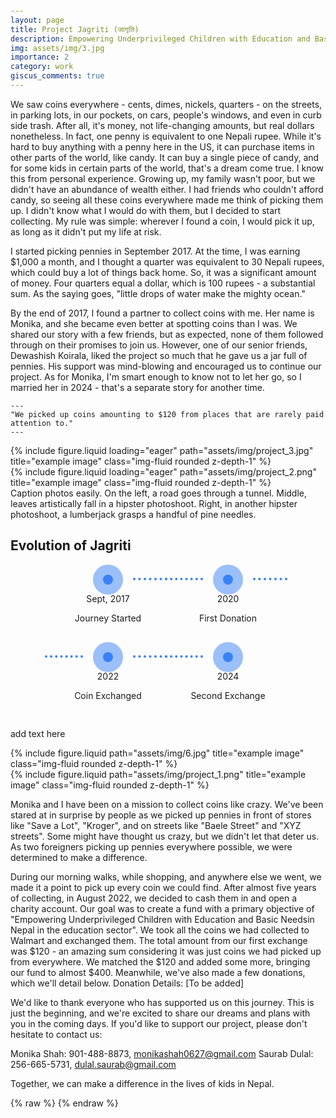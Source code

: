 ```yaml
---
layout: page
title: Project Jagriti (जागृति)
description: Empowering Underprivileged Children with Education and Basic Needs
img: assets/img/3.jpg
importance: 2
category: work
giscus_comments: true
---
```

<style>
    body{margin-top:20px;}
    .timeline-steps {
        display: flex;
        justify-content: center;
        flex-wrap: wrap
    }

    .timeline-steps .timeline-step {
        align-items: center;
        display: flex;
        flex-direction: column;
        position: relative;
        margin: 1rem
    }

    @media (min-width:768px) {
        .timeline-steps .timeline-step:not(:last-child):after {
            content: "";
            display: block;
            border-top: .25rem dotted #3b82f6;
            width: 3.46rem;
            position: absolute;
            left: 7.5rem;
            top: .3125rem
        }
        .timeline-steps .timeline-step:not(:first-child):before {
            content: "";
            display: block;
            border-top: .25rem dotted #3b82f6;
            width: 3.8125rem;
            position: absolute;
            right: 7.5rem;
            top: .3125rem
        }
    }

    .timeline-steps .timeline-content {
        width: 10rem;
        text-align: center
    }

    .timeline-steps .timeline-content .inner-circle {
        border-radius: 1.5rem;
        height: 1rem;
        width: 1rem;
        display: inline-flex;
        align-items: center;
        justify-content: center;
        background-color: #3b82f6
    }

    .timeline-steps .timeline-content .inner-circle:before {
        content: "";
        background-color: #3b82f6;
        display: inline-block;
        height: 3rem;
        width: 3rem;
        min-width: 3rem;
        border-radius: 6.25rem;
        opacity: .5
    }
</style>

We saw coins everywhere - cents, dimes, nickels, quarters - on the streets, in parking lots, in our pockets, on cars, people's windows, and even in curb side trash. After all, it's money, not life-changing amounts, but real dollars nonetheless. In fact, one penny is equivalent to one Nepali rupee. While it's hard to buy anything with a penny here in the US, it can purchase items in other parts of the world, like candy. It can buy a single piece of candy, and for some kids in certain parts of the world, that's a dream come true.
I know this from personal experience. Growing up, my family wasn't poor, but we didn't have an abundance of wealth either. I had friends who couldn't afford candy, so seeing all these coins everywhere made me think of picking them up. I didn't know what I would do with them, but I decided to start collecting. My rule was simple: wherever I found a coin, I would pick it up, as long as it didn't put my life at risk.

I started picking pennies in September 2017. At the time, I was earning $1,000 a month, and I thought a quarter was equivalent to 30 Nepali rupees, which could buy a lot of things back home. So, it was a significant amount of money. Four quarters equal a dollar, which is 100 rupees - a substantial sum. As the saying goes, "little drops of water make the mighty ocean."

By the end of 2017, I found a partner to collect coins with me. Her name is Monika, and she became even better at spotting coins than I was. We shared our story with a few friends, but as expected, none of them followed through on their promises to join us. However, one of our senior friends, Dewashish Koirala, liked the project so much that he gave us a jar full of pennies. His support was mind-blowing and encouraged us to continue our project. As for Monika, I'm smart enough to know not to let her go, so I married her in 2024 - that's a separate story for another time.

    ---
    "We picked up coins amounting to $120 from places that are rarely paid attention to."
    ---

<div class="row">
    <div class="col-sm mt-2 mt-md-0">
        {% include figure.liquid loading="eager" path="assets/img/project_3.jpg" title="example image" class="img-fluid rounded z-depth-1" %}
    </div>
    <div class="col-sm mt-2 mt-md-0">
        {% include figure.liquid loading="eager" path="assets/img/project_2.png" title="example image" class="img-fluid rounded z-depth-1" %}
    </div>
    <!-- <div class="col-sm mt-3 mt-md-0">
        {% include figure.liquid loading="eager" path="assets/img/project_3.jpg" title="example image" class="img-fluid rounded z-depth-1" %}
    </div> -->
</div>
<div class="caption">
    Caption photos easily. On the left, a road goes through a tunnel. Middle, leaves artistically fall in a hipster photoshoot. Right, in another hipster photoshoot, a lumberjack grasps a handful of pine needles.
</div>

<div class="container">                      
    <div class="row text-center justify-content-center mb-5">
        <div class="col-xl-6 col-lg-8">
            <h2 class="font-weight-bold">Evolution of Jagriti</h2>
            <!-- <p class="text-muted">We’re very proud of the path we’ve taken. Explore the history that made us the company we are today.</p> -->
        </div>
    </div>
    <div class="row">
        <div class="col">
            <div class="timeline-steps aos-init aos-animate" data-aos="fade-up">
                <div class="timeline-step">
                    <div class="timeline-content" data-toggle="popover" data-trigger="hover" data-placement="top" title="" data-content="And here's some amazing content. It's very engaging. Right?" data-original-title="2003">
                        <div class="inner-circle"></div>
                        <p class="h6 mt-3 mb-1">Sept, 2017</p>
                        <p class="h6 text-muted mb-0 mb-lg-0">Journey Started</p>
                    </div>
                </div>
                <div class="timeline-step">
                    <div class="timeline-content" data-toggle="popover" data-trigger="hover" data-placement="top" title="" data-content="And here's some amazing content. It's very engaging. Right?" data-original-title="2004">
                        <div class="inner-circle"></div>
                        <p class="h6 mt-3 mb-1">2020</p>
                        <p class="h6 text-muted mb-0 mb-lg-0">First Donation</p>
                    </div>
                </div>
                <div class="timeline-step">
                    <div class="timeline-content" data-toggle="popover" data-trigger="hover" data-placement="top" title="" data-content="And here's some amazing content. It's very engaging. Right?" data-original-title="2005">
                        <div class="inner-circle"></div>
                        <p class="h6 mt-3 mb-1">2022</p>
                        <p class="h6 text-muted mb-0 mb-lg-0">Coin Exchanged</p>
                    </div>
                </div>
                <div class="timeline-step">
                    <div class="timeline-content" data-toggle="popover" data-trigger="hover" data-placement="top" title="" data-content="And here's some amazing content. It's very engaging. Right?" data-original-title="2010">
                        <div class="inner-circle"></div>
                        <p class="h6 mt-3 mb-1">2024</p>
                        <p class="h6 text-muted mb-0 mb-lg-0">Second Exchange</p>
                    </div>
                </div>
            </div>
        </div>
    </div>
</div>

add text here

<div class="row justify-content-sm-center">
    <div class="col-sm-8 mt-3 mt-md-0">
        {% include figure.liquid path="assets/img/6.jpg" title="example image" class="img-fluid rounded z-depth-1" %}
    </div>
    <div class="col-sm-4 mt-3 mt-md-0">
        {% include figure.liquid path="assets/img/project_1.png" title="example image" class="img-fluid rounded z-depth-1" %}
    </div>
</div>

Monika and I have been on a mission to collect coins like crazy. We've been stared at in surprise by people as we picked up pennies in front of stores like "Save a Lot", "Kroger", and on streets like "Baele Street" and "XYZ streets". Some might have thought us crazy, but we didn't let that deter us. As two foreigners picking up pennies everywhere possible, we were determined to make a difference.

During our morning walks, while shopping, and anywhere else we went, we made it a point to pick up every coin we could find. After almost five years of collecting, in August 2022, we decided to cash them in and open a charity account. Our goal was to create a fund with a primary objective of "Empowering Underprivileged Children with Education and Basic Needsin Nepal in the education sector". We took all the coins we had collected to Walmart and exchanged them. The total amount from our first exchange was $120 - an amazing sum considering it was just coins we had picked up from everywhere. We matched the $120 and added some more, bringing our fund to almost $400. Meanwhile, we've also made a few donations, which we'll detail below.
Donation Details: [To be added]

We'd like to thank everyone who has supported us on this journey. This is just the beginning, and we're excited to share our dreams and plans with you in the coming days.
If you'd like to support our project, please don't hesitate to contact us:

Monika Shah: 901-488-8873, monikashah0627@gmail.com
Saurab Dulal: 256-665-5731, dulal.saurab@gmail.com

Together, we can make a difference in the lives of kids in Nepal.

{% raw %}
{% endraw %}
